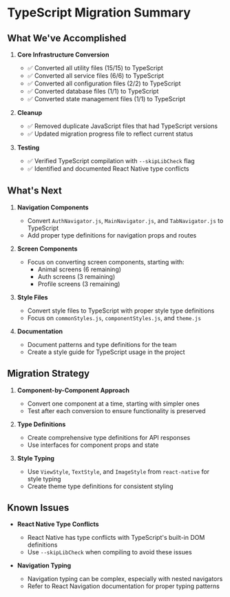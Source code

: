 # TypeScript Migration Summary

## What We've Accomplished

1. **Core Infrastructure Conversion**
   - ✅ Converted all utility files (15/15) to TypeScript
   - ✅ Converted all service files (6/6) to TypeScript
   - ✅ Converted all configuration files (2/2) to TypeScript
   - ✅ Converted database files (1/1) to TypeScript
   - ✅ Converted state management files (1/1) to TypeScript

2. **Cleanup**
   - ✅ Removed duplicate JavaScript files that had TypeScript versions
   - ✅ Updated migration progress file to reflect current status

3. **Testing**
   - ✅ Verified TypeScript compilation with `--skipLibCheck` flag
   - ✅ Identified and documented React Native type conflicts

## What's Next

1. **Navigation Components**
   - Convert `AuthNavigator.js`, `MainNavigator.js`, and `TabNavigator.js` to TypeScript
   - Add proper type definitions for navigation props and routes

2. **Screen Components**
   - Focus on converting screen components, starting with:
     - Animal screens (6 remaining)
     - Auth screens (3 remaining)
     - Profile screens (3 remaining)

3. **Style Files**
   - Convert style files to TypeScript with proper style type definitions
   - Focus on `commonStyles.js`, `componentStyles.js`, and `theme.js`

4. **Documentation**
   - Document patterns and type definitions for the team
   - Create a style guide for TypeScript usage in the project

## Migration Strategy

1. **Component-by-Component Approach**
   - Convert one component at a time, starting with simpler ones
   - Test after each conversion to ensure functionality is preserved

2. **Type Definitions**
   - Create comprehensive type definitions for API responses
   - Use interfaces for component props and state

3. **Style Typing**
   - Use `ViewStyle`, `TextStyle`, and `ImageStyle` from `react-native` for style typing
   - Create theme type definitions for consistent styling

## Known Issues

- **React Native Type Conflicts**
  - React Native has type conflicts with TypeScript's built-in DOM definitions
  - Use `--skipLibCheck` when compiling to avoid these issues

- **Navigation Typing**
  - Navigation typing can be complex, especially with nested navigators
  - Refer to React Navigation documentation for proper typing patterns 